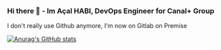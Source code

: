 ### Hi there 👋 - Im Açal HABI, DevOps Engineer for Canal+ Group

I don't really use Github anymore, I'm now on Gitlab on Premise

[![Anurag's GitHub stats](https://github-readme-stats.vercel.app/api?username=habi-a&count_private=true&show_icons=true&include_all_commits=true&hide=contribs,issues)](https://github.com/anuraghazra/github-readme-stats) 


